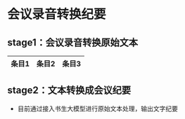 # 会议录音转换纪要

## stage1：会议录音转换原始文本


| 条目1 | 条目2 | 条目3 |  
|---|---|---|


## stage2：文本转换成会议纪要
- 目前通过接入书生大模型进行原始文本处理，输出文字纪要